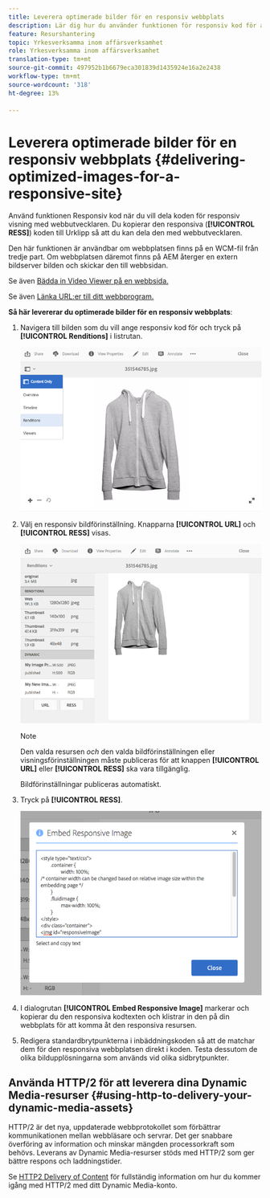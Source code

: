```yaml
---
title: Leverera optimerade bilder för en responsiv webbplats
description: Lär dig hur du använder funktionen för responsiv kod för att leverera optimerade bilder från Dynamic Media.
feature: Resurshantering
topic: Yrkesverksamma inom affärsverksamhet
role: Yrkesverksamma inom affärsverksamhet
translation-type: tm+mt
source-git-commit: 497952b1b6679eca301839d1435924e16a2e2438
workflow-type: tm+mt
source-wordcount: '318'
ht-degree: 13%

---
```



# Leverera optimerade bilder för en responsiv webbplats {#delivering-optimized-images-for-a-responsive-site}

Använd funktionen Responsiv kod när du vill dela koden för responsiv visning med webbutvecklaren. Du kopierar den responsiva (**[!UICONTROL RESS]**) koden till Urklipp så att du kan dela den med webbutvecklaren.

Den här funktionen är användbar om webbplatsen finns på en WCM-fil från tredje part. Om webbplatsen däremot finns på AEM återger en extern bildserver bilden och skickar den till webbsidan.

Se även [Bädda in Video Viewer på en webbsida.](embed-code.md)

Se även [Länka URL:er till ditt webbprogram.](linking-urls-to-yourwebapplication.md)

**Så här levererar du optimerade bilder för en responsiv webbplats**:

1. Navigera till bilden som du vill ange responsiv kod för och tryck på **[!UICONTROL Renditions]** i listrutan.

   ![chlimage_1-408](assets/chlimage_1-408.png)

1. Välj en responsiv bildförinställning. Knapparna **[!UICONTROL URL]** och **[!UICONTROL RESS]** visas.

   ![chlimage_1-409](assets/chlimage_1-409.png)

   >[!NOTE]
   >
   >Den valda resursen *och* den valda bildförinställningen eller visningsförinställningen måste publiceras för att knappen **[!UICONTROL URL]** eller **[!UICONTROL RESS]** ska vara tillgänglig.
   >
   >Bildförinställningar publiceras automatiskt.

1. Tryck på **[!UICONTROL RESS]**.

   ![chlimage_1-410](assets/chlimage_1-410.png)

1. I dialogrutan **[!UICONTROL Embed Responsive Image]** markerar och kopierar du den responsiva kodtexten och klistrar in den på din webbplats för att komma åt den responsiva resursen.
1. Redigera standardbrytpunkterna i inbäddningskoden så att de matchar dem för den responsiva webbplatsen direkt i koden. Testa dessutom de olika bildupplösningarna som används vid olika sidbrytpunkter.

## Använda HTTP/2 för att leverera dina Dynamic Media-resurser {#using-http-to-delivery-your-dynamic-media-assets}

HTTP/2 är det nya, uppdaterade webbprotokollet som förbättrar kommunikationen mellan webbläsare och servrar. Det ger snabbare överföring av information och minskar mängden processorkraft som behövs. Leverans av Dynamic Media-resurser stöds med HTTP/2 som ger bättre respons och laddningstider.

Se [HTTP2 Delivery of Content](http2faq.md) för fullständig information om hur du kommer igång med HTTP/2 med ditt Dynamic Media-konto.
